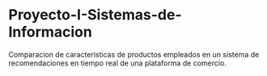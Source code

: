 # Proyecto-I-Sistemas-de-Informacion
Comparacion de caracteristicas de productos empleados en un sistema de recomendaciones en tiempo real de una plataforma de comercio.
